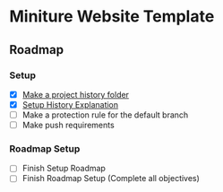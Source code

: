 # Miniture Website Template
## Roadmap
### Setup
* [x] [Make a project history folder](HISTORY/2024/April/10/14/25/Current/)
* [x] [Setup History Explanation](HISTORY/2024/April/10/14/43/)
* [ ] Make a protection rule for the default branch
* [ ] Make push requirements
### Roadmap Setup
* [ ] Finish Setup Roadmap
* [ ] Finish Roadmap Setup (Complete all objectives)